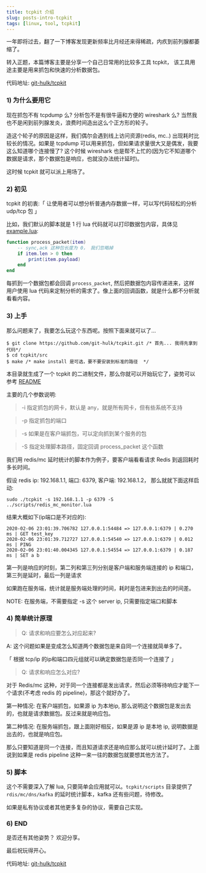 ```yaml
---
title: tcpkit 介绍 
slug: posts-intro-tcpkit
tags: [linux, tool, tcpkit]
---
```


一年即将过去，翻了一下博客发现更新频率比月经还来得稀疏，内疚到前列腺都萎缩了。

转入正题，本篇博客主要是分享一个自己日常用的比较多工具 tcpkit， 该工具用途主要是用来抓包和快速的分析数据包。

代码地址: [git-hulk/tcpkit](https://github.com/git-hulk/tcpkit)

<!--truncate-->


### 1) 为什么要用它

现在抓包不有 tcpdump 么? 分析包不是有很牛逼和方便的 wireshark 么? 当然我也不是闲到前列腺发炎，浪费时间造出这么个正方形的轮子。

造这个轮子的原因是这样，我们偶尔会遇到线上访问资源(redis, mc..) 出现耗时比较长的情况。如果是 tcpdump 可以用来抓包，但如果请求量很大又是偶发，我要这么知道哪个连接慢了? 这个时候 wireshark 也是帮不上忙的(因为它不知道哪个数据是请求，那个数据包是响应，也就没办法统计延时)。

这时候 tcpkit 就可以派上用场了。

### 2) 初见

tcpkit 的初衷:「 让使用者可以想分析普通内存数据一样，可以写代码轻松的分析 udp/tcp 包 」

比如，我们默认的脚本就是 1 行 lua 代码就可以打印数据包内容，具体见 [example.lua](https://github.com/git-hulk/tcpkit/blob/master/scripts/example.lua):

```lua
function process_packet(item)
	-- sync,ack 这种包长度为 0， 我们忽略掉
    if item.len > 0 then
        print(item.payload)
    end
end
```

每抓到一个数据包都会回调 `process_packet`, 然后把数据包内容传递进来，这样用户使用 lua 代码来定制分析的需求了。像上面的回调函数，就是什么都不分析就看看内容。

### 3) 上手

那么问题来了，我要怎么玩这个东西呢。按照下面来就可以了...

```shell
$ git clone https://github.com/git-hulk/tcpkit.git /* 首先... 我得先拿到代码*/
$ cd tcpkit/src
$ make /* make install 是可选，要不要安装到标准的路径  */
```

本目录就生成了一个 tcpkit 的二进制文件，那么你就可以开始玩它了，姿势可以参考 [README](https://github.com/git-hulk/tcpkit)

主要的几个参数说明:

> -i 指定抓包的网卡，默认是 any，就是所有网卡，但有些系统不支持

> -p 指定抓包的端口

> -s 如果是在客户端抓包，可以定向抓到某个服务的包

> -S 指定处理脚本路径，固定回调 process_packet 这个函数

我们用 redis/mc 延时统计的脚本作为例子，要客户端看看请求 Redis 到返回耗时多长时间。

假设 redis ip: 192.168.1.1, 端口: 6379, 客户端: 192.168.1.2， 那么就就下面这样启动:

```
sudo ./tcpkit -s 192.168.1.1 -p 6379 -S ../scripts/redis_mc_monitor.lua
```

结果大概如下(ip端口是不对应的):

```shell
2020-02-06 23:01:39.706782 127.0.0.1:54484 => 127.0.0.1:6379 | 0.270 ms | GET test_key 
2020-02-06 23:01:39.712727 127.0.0.1:54540 => 127.0.0.1:6379 | 0.012 ms | PING 
2020-02-06 23:01:40.004345 127.0.0.1:54554 => 127.0.0.1:6379 | 0.187 ms | SET a b 
```

第一列是响应的时刻，第二列和第三列分别是客户端和服务端连接的 ip 和端口，第三列是延时，最后一列是请求

如果跑在服务端，统计就是服务端处理的时间，耗时是包进来到出去的时间差。

NOTE: 在服务端，不需要指定 -s 这个 server ip, 只需要指定端口和脚本

### 4) 简单统计原理

> Q: 请求和响应要怎么对应起来? 

A: 这个问题如果是变成怎么知道两个数据包是来自同一个连接就简单多了。

「 根据 tcp/ip 的ip和端口四元组就可以确定数据包是否同一个连接了 」

> Q: 请求和响应怎么对应?

对于 Redis/mc 这种，对于同一个连接都是发出请求，然后必须等待响应才能下一个请求(不考虑 redis 的 pipeline)，那这个就好办了。

第一种情况: 在客户端抓包，如果源 ip 为本地ip, 那么说明这个数据包是发出去的，也就是请求数据包。反过来就是响应包。

第二种情况: 在服务端抓包，跟上面刚好相反，如果是源 ip 是本地 ip, 说明数据是出去的，也就是响应包。

那么只要知道是同一个连接，而且知道请求还是响应那么就可以统计延时了。上面说到如果是 redis pipeline 这种一来一往的数据包就要想其他方法了。

### 5) 脚本

这个不需要深入了解 lua, 只要简单会应用就可以。`tcpkit/scripts` 目录提供了 `rdis/mc/dns/kafka` 的延时统计脚本，kafka 还有些问题，待修改。

如果是私有协议或者其他更多复杂的协议，需要自己实现。

### 6) END

是否还有其他姿势？ 欢迎分享。

最后祝玩得开心。

代码地址: [git-hulk/tcpkit](https://github.com/git-hulk/tcpkit)

